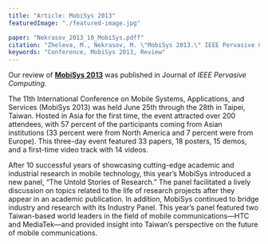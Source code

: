 ```yaml
---
title: "Article: MobiSys 2013"
featuredImage: "./featured-image.jpg"

paper: "Nekrasov_2013_10_MobiSys.pdff"
citation: "Zheleva, M., Nekrasov, M. \"MobiSys 2013.\" IEEE Pervasive Computing. 2013."
keywords: "Conference, MobiSys 2013, Review"
---
```

Our review of **[MobiSys 2013](/papers/Nekrasov_2013_10_MobiSys.pdf)** was published in Journal of *IEEE Pervasive Computing*.

The 11th International Conference on Mobile Systems, Applications, and Services (MobiSys 2013) was held June 25th through the 28th in Taipei, Taiwan. Hosted in Asia for the first time, the event attracted over 200 attendees, with 57 percent of the participants coming from Asian institutions (33 percent were from North America and 7 percent were from Europe). This three-day event featured 33 papers, 18 posters, 15 demos, and a first-time video track with 14 videos.
 
After 10 successful years of showcasing cutting-edge academic and industrial research in mobile technology, this year’s MobiSys introduced a new panel, “The Untold Stories of Research.” The panel facilitated a lively discussion on topics related to the life of research projects after they appear in an academic publication. In addition, MobiSys continued to bridge industry and research with its Industry Panel. This year’s panel featured two Taiwan-based world leaders in the field of mobile communications—HTC and MediaTek—and provided insight into Taiwan’s perspective on the future of mobile communications.
